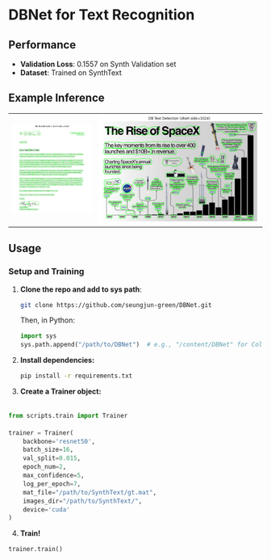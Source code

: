 # DBNet for Text Recognition

## Performance
- **Validation Loss**: 0.1557 on Synth Validation set
- **Dataset**: Trained on SynthText

## Example Inference

<table>
  <tr>
    <td><img src="dbnet_inference_res1.png" alt="Inference Example 1" width="300"/></td>
    <td><img src="dbnet_inference_res2.png" alt="Inference Example 2" width="600"/></td>
  </tr>
</table>

## Usage

### Setup and Training
1. **Clone the repo and add to sys path**:
   ```bash
   git clone https://github.com/seungjun-green/DBNet.git
   ```

   Then, in Python:
   ```python
   import sys
   sys.path.append("/path/to/DBNet")  # e.g., "/content/DBNet" for Colab
   ```
   
2. **Install dependencies:**
    ```bash
    pip install -r requirements.txt
    ```

3. **Create a Trainer object:**

```python

from scripts.train import Trainer

trainer = Trainer(
    backbone='resnet50',
    batch_size=16,
    val_split=0.015,
    epoch_num=2,
    max_confidence=5,
    log_per_epoch=7,
    mat_file="/path/to/SynthText/gt.mat",
    images_dir="/path/to/SynthText/",
    device='cuda'
)
```

4. **Train!**
```python
trainer.train()
```